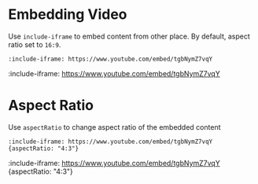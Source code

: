 # Embedding Video

Use `include-iframe` to embed content from other place. By default, aspect ratio set to `16:9`.

    :include-iframe: https://www.youtube.com/embed/tgbNymZ7vqY

:include-iframe: https://www.youtube.com/embed/tgbNymZ7vqY

# Aspect Ratio

Use `aspectRatio` to change aspect ratio of the embedded content

    :include-iframe: https://www.youtube.com/embed/tgbNymZ7vqY {aspectRatio: "4:3"}

:include-iframe: https://www.youtube.com/embed/tgbNymZ7vqY {aspectRatio: "4:3"}
